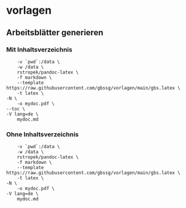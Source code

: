 # vorlagen
## Arbeitsblätter generieren
### Mit Inhaltsverzeichnis

```docker run --rm \
    -v `pwd`:/data \
    -w /data \
    rstropek/pandoc-latex \
    -f markdown \
    --template https://raw.githubusercontent.com/gbssg/vorlagen/main/gbs.latex \
    -t latex \
-N \
    -o mydoc.pdf \
--toc \
-V lang=de \
    mydoc.md
```
    
### Ohne Inhaltsverzeichnis

```docker run --rm \
    -v `pwd`:/data \
    -w /data \
    rstropek/pandoc-latex \
    -f markdown \
    --template https://raw.githubusercontent.com/gbssg/vorlagen/main/gbs.latex \
    -t latex \
-N \
    -o mydoc.pdf \
-V lang=de \
    mydoc.md
 ```
